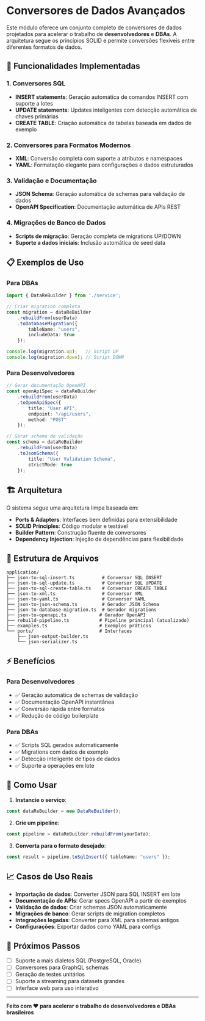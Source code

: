 # Conversores de Dados Avançados

Este módulo oferece um conjunto completo de conversores de dados projetados para acelerar o trabalho de **desenvolvedores** e **DBAs**. A arquitetura segue os princípios SOLID e permite conversões flexíveis entre diferentes formatos de dados.

## 🚀 Funcionalidades Implementadas

### 1. Conversores SQL
- **INSERT statements**: Geração automática de comandos INSERT com suporte a lotes
- **UPDATE statements**: Updates inteligentes com detecção automática de chaves primárias
- **CREATE TABLE**: Criação automática de tabelas baseada em dados de exemplo

### 2. Conversores para Formatos Modernos
- **XML**: Conversão completa com suporte a atributos e namespaces
- **YAML**: Formatação elegante para configurações e dados estruturados

### 3. Validação e Documentação
- **JSON Schema**: Geração automática de schemas para validação de dados
- **OpenAPI Specification**: Documentação automática de APIs REST

### 4. Migrações de Banco de Dados
- **Scripts de migração**: Geração completa de migrations UP/DOWN
- **Suporte a dados iniciais**: Inclusão automática de seed data

## 📋 Exemplos de Uso

### Para DBAs

```typescript
import { DataReBuilder } from './service';

// Criar migration completa
const migration = dataReBuilder
    .rebuildFrom(userData)
    .toDatabaseMigration({
        tableName: "users",
        includeData: true
    });

console.log(migration.up);   // Script UP
console.log(migration.down); // Script DOWN
```

### Para Desenvolvedores

```typescript
// Gerar documentação OpenAPI
const openApiSpec = dataReBuilder
    .rebuildFrom(userData)
    .toOpenApiSpec({
        title: "User API",
        endpoint: "/api/users",
        method: "POST"
    });

// Gerar schema de validação
const schema = dataReBuilder
    .rebuildFrom(userData)
    .toJsonSchema({
        title: "User Validation Schema",
        strictMode: true
    });
```

## 🏗️ Arquitetura

O sistema segue uma arquitetura limpa baseada em:

- **Ports & Adapters**: Interfaces bem definidas para extensibilidade
- **SOLID Principles**: Código modular e testável
- **Builder Pattern**: Construção fluente de conversores
- **Dependency Injection**: Injeção de dependências para flexibilidade

## 📁 Estrutura de Arquivos

```
application/
├── json-to-sql-insert.ts          # Conversor SQL INSERT
├── json-to-sql-update.ts          # Conversor SQL UPDATE
├── json-to-sql-create-table.ts    # Conversor CREATE TABLE
├── json-to-xml.ts                 # Conversor XML
├── json-to-yaml.ts                # Conversor YAML
├── json-to-json-schema.ts         # Gerador JSON Schema
├── json-to-database-migration.ts  # Gerador migrations
├── json-to-openapi.ts            # Gerador OpenAPI
├── rebuild-pipeline.ts           # Pipeline principal (atualizado)
├── examples.ts                   # Exemplos práticos
└── ports/                        # Interfaces
    ├── json-output-builder.ts
    └── json-serializer.ts
```

## ⚡ Benefícios

### Para Desenvolvedores
- ✅ Geração automática de schemas de validação
- ✅ Documentação OpenAPI instantânea
- ✅ Conversão rápida entre formatos
- ✅ Redução de código boilerplate

### Para DBAs
- ✅ Scripts SQL gerados automaticamente
- ✅ Migrations com dados de exemplo
- ✅ Detecção inteligente de tipos de dados
- ✅ Suporte a operações em lote

## 🔧 Como Usar

1. **Instancie o serviço**:
```typescript
const dataReBuilder = new DataReBuilder();
```

2. **Crie um pipeline**:
```typescript
const pipeline = dataReBuilder.rebuildFrom(yourData);
```

3. **Converta para o formato desejado**:
```typescript
const result = pipeline.toSqlInsert({ tableName: "users" });
```

## 📈 Casos de Uso Reais

- **Importação de dados**: Converter JSON para SQL INSERT em lote
- **Documentação de APIs**: Gerar specs OpenAPI a partir de exemplos
- **Validação de dados**: Criar schemas JSON automaticamente
- **Migrações de banco**: Gerar scripts de migration completos
- **Integrações legadas**: Converter para XML para sistemas antigos
- **Configurações**: Exportar dados como YAML para configs

## 🎯 Próximos Passos

- [ ] Suporte a mais dialetos SQL (PostgreSQL, Oracle)
- [ ] Conversores para GraphQL schemas
- [ ] Geração de testes unitários
- [ ] Suporte a streaming para datasets grandes
- [ ] Interface web para uso interativo

---

**Feito com ❤️ para acelerar o trabalho de desenvolvedores e DBAs brasileiros**

